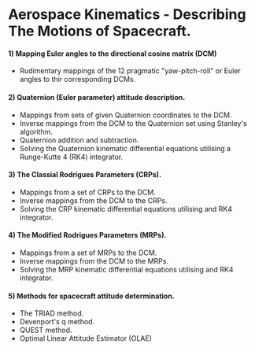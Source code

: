 
# Aerospace Kinematics - Describing The Motions of Spacecraft.

#### **1)** Mapping Euler angles to the directional cosine matrix (DCM)
- Rudimentary mappings of the 12 pragmatic "yaw-pitch-roll" or Euler angles to thir corresponding DCMs.
#### **2)** Quaternion (Euler parameter) attitude description.
- Mappings from sets of given Quaternion coordinates to the DCM.
- Inverse mappings from the DCM to the Quaternion set using Stanley's algorithm.
- Quaternion addition and subtraction.
- Solving the Quaternion kinematic differential equations utilising a Runge-Kutte 4 (RK4) integrator.
#### **3)** The Classial Rodrigues Parameters (CRPs).
- Mappings from a set of CRPs to the DCM.
- Inverse mappings from the DCM to the CRPs.
- Solving the CRP kinematic differential equations utilising and RK4 integrator.
#### **4)** The Modified Rodrigues Parameters (MRPs).
- Mappings from a set of MRPs to the DCM.
- Inverse mappings from the DCM to the MRPs.
- Solving the MRP kinematic differential equations utilising and RK4 integrator.
#### **5)** Methods for spacecraft attitude determination.
- The TRIAD method.
- Devenport's q method.
- QUEST method.
- Optimal Linear Attitude Estimator (OLAE)
